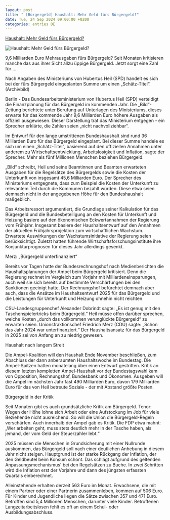 ```yaml
---
layout: post
title: " [Bürgergeld] Haushalt: Mehr Geld fürs Bürgergeld?"
date: Tue, 24 Sep 2024 09:00:00 +0200
categories: entries DE
---
```

[Haushalt: Mehr Geld fürs Bürgergeld?](https://www.mz.de/deutschland-und-welt/deutschland/mehr-geld-furs-burgergeld-3921930)

![Haushalt: Mehr Geld fürs Bürgergeld?](https://bmg-images.forward-publishing.io/2024/09/24/ab6a1e6a-b98d-4a8d-b64c-c1e31665e56c.jpeg?rect=0%2C125%2C2048%2C1152&w=1024)

9,6 Milliarden Euro Mehrausgaben fürs Bürgergeld? Seit Monaten kritisieren manche das aus ihrer Sicht allzu üppige Bürgergeld. Jetzt sorgt eine Zahl für ...

Nach Angaben des Ministeriums von Hubertus Heil (SPD) handelt es sich bei der fürs Bürgergeld eingeplanten Summe um einen „Schätz-Titel“. (Archivbild)

Berlin - Das Bundesarbeitsministerium von Hubertus Heil (SPD) verteidigt die Finanzplanung für das Bürgergeld im kommenden Jahr. Die „Bild“-Zeitung berichtete unter Berufung auf Unterlagen des Ministeriums, dieses erwarte für das kommende Jahr 9,6 Milliarden Euro höhere Ausgaben als offiziell ausgewiesen. Dieser Darstellung trat das Ministerium entgegen - ein Sprecher erklärte, die Zahlen seien „nicht nachvollziehbar“.

Im Entwurf für den lange umstrittenen Bundeshaushalt sind rund 36 Milliarden Euro für das Bürgergeld eingeplant. Bei dieser Summe handele es sich um einen „Schätz-Titel“, basierend auf den offiziellen Annahmen unter anderem zu Wirtschaftsentwicklung, Arbeitslosigkeit und Inflation, sagte der Sprecher. Mehr als fünf Millionen Menschen beziehen Bürgergeld.

„Bild“ schreibt, Heil und seine Beamtinnen und Beamten erwarteten Ausgaben für die Regelsätze des Bürgergelds sowie die Kosten der Unterkunft von insgesamt 45,6 Milliarden Euro. Der Sprecher des Ministeriums entgegnete, dass zum Beispiel die Kosten der Unterkunft zu relevantem Teil durch die Kommunen bezahlt würden. Diese etwa seien demnach nicht in der angegebenen Höhe für den Bundeshaushalt maßgeblich.

Das Arbeitsressort argumentiert, die Grundlage seiner Kalkulation für das Bürgergeld und die Bundesbeteiligung an den Kosten für Unterkunft und Heizung basiere auf den ökonomischen Eckwertannahmen der Regierung vom Frühjahr. Insgesamt basiere der Haushaltsentwurf auf den Annahmen der aktuellen Frühjahrsprojektion zum wirtschaftlichen Wachstum. Erwartete Auswirkungen der Wachstumsinitiative der Regierung seien berücksichtigt. Zuletzt hatten führende Wirtschaftsforschungsinstitute ihre Konjunkturprognosen für dieses Jahr allerdings gesenkt.

Merz: „Bürgergeld unterfinanziert“

Bereits vor Tagen hatte der Bundesrechnungshof nach Medienberichten die Haushaltsplanungen der Ampel beim Bürgergeld kritisiert. Denn die Regierung rechnet im Vergleich zum Vorjahr mit Milliardeneinsparungen, auch weil sie sich bereits auf bestimmte Verschärfungen bei den Sanktionen geeinigt hatte. Der Rechnungshof befürchtet demnach aber auch, dass die Ansätze im Haushaltsentwurf 2025 für das Bürgergeld und die Leistungen für Unterkunft und Heizung ohnehin nicht reichten.

CSU-Landesgruppenchef Alexander Dobrindt sagte: „Es ist genug mit den Taschenspielertricks beim Bürgergeld.“ Heil müsse offen darüber sprechen, welche Kosten „durch das vollkommen verunglückte Bürgergeld“ zu erwarten seien. Unionsfraktionschef Friedrich Merz (CDU) sagte: „Schon das Jahr 2024 war unterfinanziert.“ Der Haushaltsansatz für das Bürgergeld in 2025 sei von Anfang an zu niedrig gewesen.

Haushalt nach langem Streit

Die Ampel-Koalition will den Haushalt Ende November beschließen, zum Abschluss der dann anberaumten Haushaltswoche im Bundestag. Die Ampel-Spitzen hatten monatelang über einen Entwurf gestritten. Kritik an diesem letzten kompletten Ampel-Haushalt vor der Bundestagswahl kam von Opposition, Rechnungshof, Bundesbank und Ökonomen. Ausgeben will die Ampel im nächsten Jahr fast 490 Milliarden Euro, davon 179 Milliarden Euro für das von Heil betreute Soziale - der mit Abstand größte Posten.

Bürgergeld in der Kritik

Seit Monaten gibt es auch grundsätzliche Kritik am Bürgergeld. Tenor: Wegen der Höhe lohne sich Arbeit oder eine Aufstockung im Job für viele Beziehende nicht ausreichend. So will die Union die Bürgergeld-Regeln verschärfen. Auch innerhalb der Ampel gab es Kritik. Die FDP etwa mahnt: „Wer arbeiten geht, muss stets deutlich mehr in der Tasche haben, als jemand, der vom Geld der Steuerzahler lebt.“

2025 müssen die Menschen in Grundsicherung mit einer Nullrunde auskommen, das Bürgergeld soll nach einer deutlichen Anhebung in diesem Jahr nicht steigen. Hauptgrund ist der starke Rückgang der Inflation, der den Geldbeutel beim Konsum schont. Das schlägt aufgrund des geltenden Anpassungsmechanismus' bei den Regelsätzen zu Buche. In zwei Schritten wird die Inflation erst der Vorjahre und dann des jüngsten erfassten Quartals einberechnet.

Alleinstehende erhalten derzeit 563 Euro im Monat. Erwachsene, die mit einem Partner oder einer Partnerin zusammenleben, kommen auf 506 Euro. Für Kinder und Jugendliche liegen die Sätze zwischen 357 und 471 Euro. Betroffen sind 5,4 Millionen Menschen, darunter viele Kinder. Betroffenen Langzeitarbeitslosen fehlt es oft an einem Schul- oder Ausbildungsabschluss.

